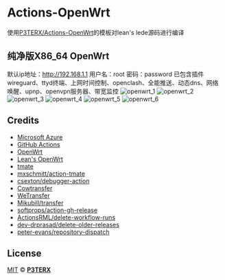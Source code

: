 # Actions-OpenWrt

使用[P3TERX/Actions-OpenWrt](https://github.com/P3TERX/Actions-OpenWrt)的模板对lean's lede源码进行编译

## 纯净版X86_64 OpenWrt
默认ip地址：http://192.168.1.1 用户名：root 密码：password
已包含插件wireguard、ttyd终端、上网时间控制、openclash、全能推送、动态dns、网络唤醒、upnp、openvpn服务器、带宽监控
![openwrt_1](https://github.com/LemonCrab666/Actions-OpenWrt/assets/55867630/157fdc4b-0f9f-4a68-b995-f2c9ef4914ad)
![openwrt_2](https://github.com/LemonCrab666/Actions-OpenWrt/assets/55867630/a5b0ff96-ee52-495b-bf6c-89129130a959)
![openwrt_3](https://github.com/LemonCrab666/Actions-OpenWrt/assets/55867630/3fa26f87-813e-4244-bcef-9c855735fd49)
![openwrt_4](https://github.com/LemonCrab666/Actions-OpenWrt/assets/55867630/1f9a4aad-9ec6-4f5a-a2d2-01a4f6ed1cfe)
![openwrt_5](https://github.com/LemonCrab666/Actions-OpenWrt/assets/55867630/c399ac4d-72a1-451e-a8a6-3a82986d73d8)
![openwrt_6](https://github.com/LemonCrab666/Actions-OpenWrt/assets/55867630/5fa1772d-5162-4a57-961f-aac512bcf8e1)

## Credits

- [Microsoft Azure](https://azure.microsoft.com)
- [GitHub Actions](https://github.com/features/actions)
- [OpenWrt](https://github.com/openwrt/openwrt)
- [Lean's OpenWrt](https://github.com/coolsnowwolf/lede)
- [tmate](https://github.com/tmate-io/tmate)
- [mxschmitt/action-tmate](https://github.com/mxschmitt/action-tmate)
- [csexton/debugger-action](https://github.com/csexton/debugger-action)
- [Cowtransfer](https://cowtransfer.com)
- [WeTransfer](https://wetransfer.com/)
- [Mikubill/transfer](https://github.com/Mikubill/transfer)
- [softprops/action-gh-release](https://github.com/softprops/action-gh-release)
- [ActionsRML/delete-workflow-runs](https://github.com/ActionsRML/delete-workflow-runs)
- [dev-drprasad/delete-older-releases](https://github.com/dev-drprasad/delete-older-releases)
- [peter-evans/repository-dispatch](https://github.com/peter-evans/repository-dispatch)

## License

[MIT](https://github.com/P3TERX/Actions-OpenWrt/blob/main/LICENSE) © [**P3TERX**](https://p3terx.com)
